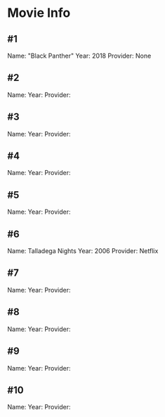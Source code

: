 # Movie Info

## #1
Name: "Black Panther"
Year: 2018
Provider: None

## #2
Name:
Year:
Provider: 

## #3
Name:
Year:
Provider: 

## #4
Name:
Year:
Provider: 

## #5
Name: 
Year:
Provider: 

## #6
Name: Talladega Nights
Year: 2006
Provider: Netflix
## #7
Name:
Year:
Provider: 

## #8
Name:
Year:
Provider: 

## #9
Name:
Year:
Provider: 

## #10
Name:
Year:
Provider: 
